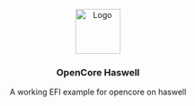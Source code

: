<p align="center"><a href="https://github.com/othneildrew/Best-README-Template"><img src="https://i.imgur.com/Cu2z6G4_d.png" alt="Logo" width="80" height="80"></a>
<h3 align="center">OpenCore Haswell</h3>
<p align="center">A working EFI example for opencore on haswell</p>
